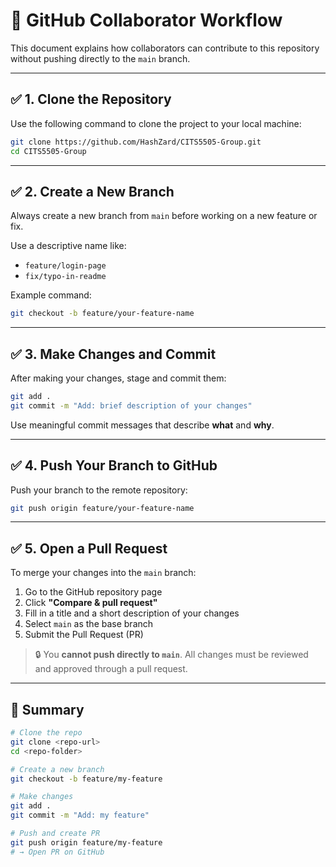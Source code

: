 # 👥 GitHub Collaborator Workflow

This document explains how collaborators can contribute to this repository without pushing directly to the `main`
branch.

---

## ✅ 1. Clone the Repository

Use the following command to clone the project to your local machine:

```bash
git clone https://github.com/HashZard/CITS5505-Group.git
cd CITS5505-Group
```

---

## ✅ 2. Create a New Branch

Always create a new branch from `main` before working on a new feature or fix.

Use a descriptive name like:

- `feature/login-page`
- `fix/typo-in-readme`

Example command:

```bash
git checkout -b feature/your-feature-name
```

---

## ✅ 3. Make Changes and Commit

After making your changes, stage and commit them:

```bash
git add .
git commit -m "Add: brief description of your changes"
```

Use meaningful commit messages that describe **what** and **why**.

---

## ✅ 4. Push Your Branch to GitHub

Push your branch to the remote repository:

```bash
git push origin feature/your-feature-name
```

---

## ✅ 5. Open a Pull Request

To merge your changes into the `main` branch:

1. Go to the GitHub repository page
2. Click **"Compare & pull request"**
3. Fill in a title and a short description of your changes
4. Select `main` as the base branch
5. Submit the Pull Request (PR)

> 🔒 You **cannot push directly to `main`**. All changes must be reviewed and approved through a pull request.

---

## 📝 Summary

```bash
# Clone the repo
git clone <repo-url>
cd <repo-folder>

# Create a new branch
git checkout -b feature/my-feature

# Make changes
git add .
git commit -m "Add: my feature"

# Push and create PR
git push origin feature/my-feature
# → Open PR on GitHub
```
